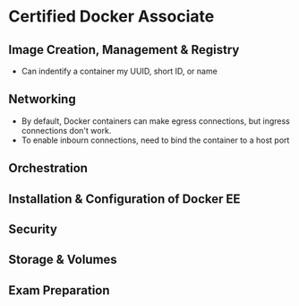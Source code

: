 # Certified Docker Associate

## Image Creation, Management & Registry
- Can indentify a container my UUID, short ID, or name

## Networking
- By default, Docker containers can make egress connections, but ingress connections don't work.
- To enable inbourn connections, need to bind the container to a host port

## Orchestration

## Installation & Configuration of Docker EE

## Security

## Storage & Volumes

## Exam Preparation